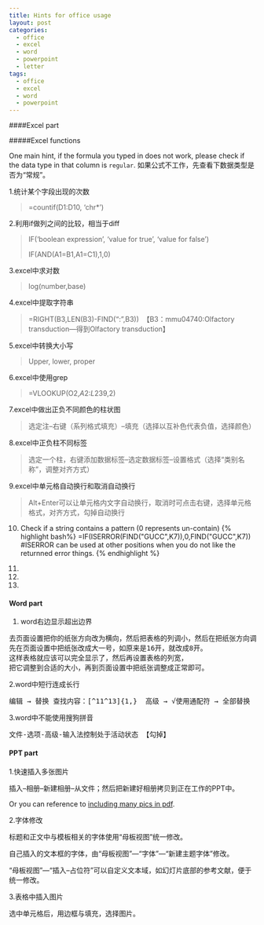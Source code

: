 ```yaml
---
title: Hints for office usage
layout: post
categories:
  - office
  - excel
  - word
  - powerpoint
  - letter
tags:
  - office
  - excel
  - word
  - powerpoint
---
```




####Excel part

#####Excel functions

One main hint, if the formula you typed in does not work, please check if the data type in that column is `regular`.
如果公式不工作，先查看下数据类型是否为“常规”。


1.统计某个字段出现的次数

> =countif(D1:D10, &#8216;chr*&#8217;)

2.利用if做列之间的比较，相当于diff

> IF(&#8216;boolean expression&#8217;, &#8216;value for true&#8217;, &#8216;value for false&#8217;)
> 
> IF(AND(A1=B1,A1=C1),1,0)

3.excel中求对数

> log(number,base)

4.excel中提取字符串

> =RIGHT(B3,LEN(B3)-FIND(&#8220;:&#8221;,B3))  【B3：mmu04740:Olfactory transduction&#8212;得到Olfactory transduction】

5.excel中转换大小写

> Upper, lower, proper

6.excel中使用grep

> =VLOOKUP(O2,$A$2:$L$239,2)

7.excel中做出正负不同颜色的柱状图

> 选定注&#8211;右键（系列格式填充）&#8211;填充（选择以互补色代表负值，选择颜色）

8.excel中正负柱不同标签

> 选定一个柱，右键添加数据标签&#8211;选定数据标签&#8211;设置格式（选择“类别名称”，调整对齐方式）

9.excel中单元格自动换行和取消自动换行

> Alt+Enter可以让单元格内文字自动换行，取消时可点击右键，选择单元格格式，对齐方式，勾掉自动换行

10. Check if a string contains a pattern (0 represents un-contain)
{% highlight bash%}
=IF(ISERROR(FIND("GUCC",K7)),0,FIND("GUCC",K7))
#ISERROR can be used at other positions when you do not like the returnned error things.
{% endhighlight %}

11.

12.

13.

#### Word part
1. word右边显示超出边界

<pre class="brush: bash; title: ; notranslate" title="">去页面设置把你的纸张方向改为横向，然后把表格的列调小，然后在把纸张方向调回来。
先在页面设置中把纸张改成大一号，如原来是16开，就改成8开。
这样表格就应该可以完全显示了，然后再设置表格的列宽，
把它调整到合适的大小，再到页面设置中把纸张调整成正常即可。</pre>

2.word中短行连成长行

<pre class="brush: bash; title: ; notranslate" title="">编辑 → 替换 查找内容：[^11^13]{1,}  高级 → √使用通配符 → 全部替换</pre>

3.word中不能使用搜狗拼音

<pre class="brush: bash; title: ; notranslate" title="">文件-选项-高级-输入法控制处于活动状态 【勾掉】
</pre>

#### PPT part
1.快速插入多张图片

插入&#8211;相册&#8211;新建相册&#8211;从文件；然后把新建好相册拷贝到正在工作的PPT中。

Or you can reference to [including many pics in pdf](http://tianxia-world.tk/2013/10/many-pics-included-in-pdf/).

2.字体修改

标题和正文中与模板相关的字体使用“母板视图”统一修改。

自己插入的文本框的字体，由“母板视图”&#8212;“字体”&#8212;“新建主题字体”修改。

“母板视图”&#8212;“插入&#8211;占位符”可以自定义文本域，如幻灯片底部的参考文献，便于统一修改。

3.表格中插入图片

选中单元格后，用边框与填充，选择图片。

